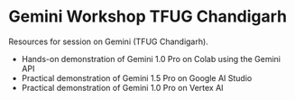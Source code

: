 # Gemini Workshop TFUG Chandigarh
Resources for session on Gemini (TFUG Chandigarh).

- Hands-on demonstration of Gemini 1.0 Pro on Colab using the Gemini API
- Practical demonstration of Gemini 1.5 Pro on Google AI Studio
- Practical demonstration of Gemini 1.0 Pro on Vertex AI





